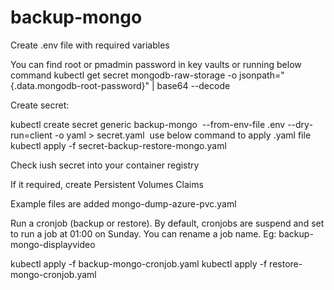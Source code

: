 # backup-mongo
Create .env file with required variables

You can find root or pmadmin password in key vaults or running below command
kubectl get secret mongodb-raw-storage -o jsonpath="{.data.mongodb-root-password}" | base64 --decode 

Create secret:

kubectl create secret generic backup-mongo  --from-env-file .env --dry-run=client -o yaml > secret.yaml 
use below command to apply .yaml file
kubectl apply -f secret-backup-restore-mongo.yaml 

Check iush secret into your container registry

If it required, create Persistent Volumes Claims

Example files are added
mongo-dump-azure-pvc.yaml

Run a cronjob (backup or restore). By default, cronjobs are suspend and set to run a job at 01:00 on Sunday. You can rename a job name. Eg: backup-mongo-displayvideo

kubectl apply -f backup-mongo-cronjob.yaml
kubectl apply -f restore-mongo-cronjob.yaml
